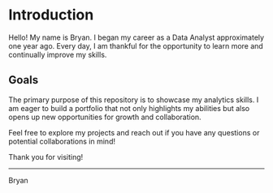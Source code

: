 # Introduction

Hello! My name is Bryan. I began my career as a Data Analyst approximately one year ago. Every day, I am thankful for the opportunity to learn more and continually improve my skills.

## Goals

The primary purpose of this repository is to showcase my analytics skills. I am eager to build a portfolio that not only highlights my abilities but also opens up new opportunities for growth and collaboration.

Feel free to explore my projects and reach out if you have any questions or potential collaborations in mind!

Thank you for visiting!

---
Bryan
